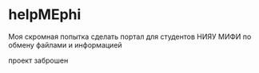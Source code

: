 # helpMEphi
Моя скромная попытка сделать портал для студентов НИЯУ МИФИ по обмену файлами и информацией


проект заброшен
